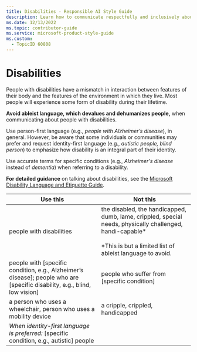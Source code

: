 ```yaml
---
title: Disabilities - Responsible AI Style Guide
description: Learn how to communicate respectfully and inclusively about disabilities by avoiding ableist language and using person-first or identity-first language as appropriate. Explore accurate terminology and gain insights from the Microsoft Disability Language and Etiquette Guide.
ms.date: 12/13/2022
ms.topic: contributor-guide
ms.service: microsoft-product-style-guide
ms.custom:
  - TopicID 60808
---
```



# Disabilities

People with disabilities have a mismatch in interaction between features of their body and the features of the environment in which they live. Most people will experience some form of disability during their lifetime.  

**Avoid ableist language, which devalues and dehumanizes people,** when communicating about people with disabilities.  

Use person-first language (e.g., *people with Alzheimer’s disease*), in general. However, be aware that some individuals or communities may prefer and request identity-first language (e.g., *autistic people, blind person*) to emphasize how disability is an integral part of their identity.  

Use accurate terms for specific conditions (e.g., *Alzheimer's disease* instead of *dementia*) when referring to a disability.  

**For detailed guidance** on talking about disabilities, see the [Microsoft Disability Language and Etiquette Guide](https://aka.ms/disabilityetiquette).  

| **Use this** | **Not this** |
|--------------|--------------|
| people with disabilities | the disabled, the handicapped, dumb, lame, crippled, special needs, physically challenged, handi-capable* <br/><br/> *This is but a limited list of ableist language to avoid. |
| people with [specific condition, e.g., Alzheimer’s disease]; people who are [specific disability, e.g., blind, low vision] | people who suffer from [specific condition] |
| a person who uses a wheelchair, person who uses a mobility device | a cripple, crippled, handicapped |
| *When identity-first language is preferred:* [specific condition, e.g., autistic] people |  |

